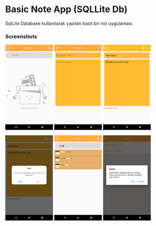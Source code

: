 # Basic Note App (SQLLite Db)

SqlLite Database kullanılarak yapılan basit bir not uygulaması.

### Screenshots

<img src="https://github.com/FiratGURGUR/MyNoteApp/blob/master/app/src/main/res/drawable/screen10.png" width="30%">  <img src="https://github.com/FiratGURGUR/MyNoteApp/blob/master/app/src/main/res/drawable/screen20.png" width="30%">  <img src="https://github.com/FiratGURGUR/MyNoteApp/blob/master/app/src/main/res/drawable/screen30.png" width="30%">

 

<img src="https://github.com/FiratGURGUR/MyNoteApp/blob/master/app/src/main/res/drawable/screen40.png" width="30%">  <img src="https://github.com/FiratGURGUR/MyNoteApp/blob/master/app/src/main/res/drawable/screen50.png" width="30%">  <img src="https://github.com/FiratGURGUR/MyNoteApp/blob/master/app/src/main/res/drawable/screen60.png" width="30%">
